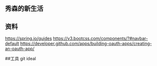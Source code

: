 ## 秀森的新生活

## 资料
https://spring.io/guides
https://v3.bootcss.com/components/?#navbar-default
https://developer.github.com/apps/building-oauth-apps/creating-an-oauth-app/

##工具
git
ideal


